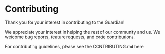# Contributing

Thank you for your interest in contributing to the Guardian!

We appreciate your interest in helping the rest of our community and us. We welcome bug reports, feature requests, and code contributions.

For contributing guidelines, please see the CONTRIBUTING.md here
